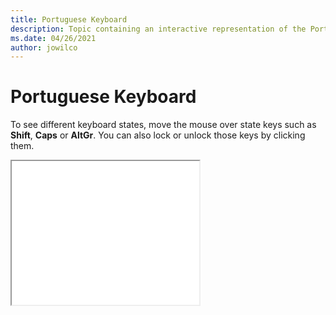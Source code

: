 ```yaml
--- 
title: Portuguese Keyboard 
description: Topic containing an interactive representation of the Portuguese Keyboard 
ms.date: 04/26/2021 
author: jowilco 
--- 
```

 
# Portuguese Keyboard 
 
To see different keyboard states, move the mouse over state keys such as **Shift**, **Caps** or **AltGr**. You can also lock or unlock those keys by clicking them. 
 
<iframe src="kbdpo.html" height="230"></iframe> 

